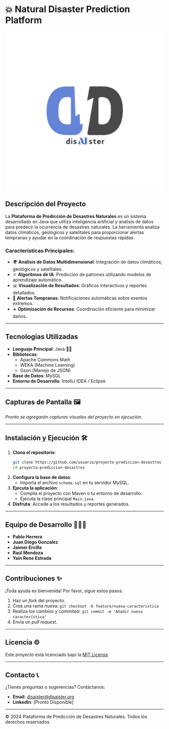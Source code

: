 # 💥 Natural Disaster Prediction Platform

![Project Logo](logo.png)

## Descripción del Proyecto

La **Plataforma de Predicción de Desastres Naturales** es un sistema desarrollado en Java que utiliza inteligencia artificial y análisis de datos para predecir la ocurrencia de desastres naturales. La herramienta analiza datos climáticos, geológicos y satelitales para proporcionar alertas tempranas y ayudar en la coordinación de respuestas rápidas.

### Características Principales:
- 🌍 **Análisis de Datos Multidimensional**: Integración de datos climáticos, geológicos y satelitales.
- ⚛️ **Algoritmos de IA**: Predicción de patrones utilizando modelos de aprendizaje automático.
- 📊 **Visualización de Resultados**: Gráficos interactivos y reportes detallados.
- 🔔 **Alertas Tempranas**: Notificaciones automáticas sobre eventos extremos.
- ✈️ **Optimización de Recursos**: Coordinación eficiente para minimizar daños.

---

## Tecnologías Utilizadas

- **Lenguaje Principal**: Java 👨‍💻
- **Bibliotecas**:
  - Apache Commons Math
  - WEKA (Machine Learning)
  - Gson (Manejo de JSON)
- **Base de Datos**: MySQL
- **Entorno de Desarrollo**: IntelliJ IDEA / Eclipse

---

## Capturas de Pantalla 🖼

*Pronto se agregarán capturas visuales del proyecto en ejecución.*

---

## Instalación y Ejecución 🛠️

1. **Clona el repositorio**:
   ```bash
   git clone https://github.com/usuario/proyecto-prediccion-desastres
   cd proyecto-prediccion-desastres
   ```
2. **Configura la base de datos**:
   - Importa el archivo `schema.sql` en tu servidor MySQL.
3. **Ejecuta la aplicación**:
   - Compila el proyecto con Maven o tu entorno de desarrollo.
   - Ejecuta la clase principal `Main.java`.
4. **Disfruta**: Accede a los resultados y reportes generados.

---

## Equipo de Desarrollo 👨‍👩‍👨

- **Pablo Herrera**
- **Juan Diego Gonzalez**
- **Jaimer Ercilla**
- **Raúl Mendoza**
- **Yain Rene Estrada**

---

## Contribuciones ✨

¡Toda ayuda es bienvenida! Por favor, sigue estos pasos:
1. Haz un *fork* del proyecto.
2. Crea una rama nueva: `git checkout -b feature/nueva-caracteristica`
3. Realiza los cambios y *commitea*: `git commit -m 'Añadir nueva característica'`
4. Envía un *pull request*.

---

## Licencia ©

Este proyecto está licenciado bajo la [MIT License](https://opensource.org/licenses/MIT).

---

## Contacto 📞

¿Tienes preguntas o sugerencias? Contáctanos:
- **Email**: disaister@disaister.org
- **LinkedIn**: [Pronto Disponible]

---

© 2024 Plataforma de Predicción de Desastres Naturales. Todos los derechos reservados.
